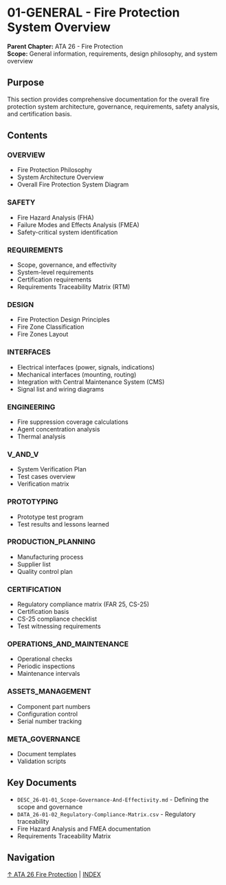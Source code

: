 # 01-GENERAL - Fire Protection System Overview

**Parent Chapter:** ATA 26 - Fire Protection  
**Scope:** General information, requirements, design philosophy, and system overview

## Purpose

This section provides comprehensive documentation for the overall fire protection system architecture, governance, requirements, safety analysis, and certification basis.

## Contents

### OVERVIEW
- Fire Protection Philosophy
- System Architecture Overview
- Overall Fire Protection System Diagram

### SAFETY
- Fire Hazard Analysis (FHA)
- Failure Modes and Effects Analysis (FMEA)
- Safety-critical system identification

### REQUIREMENTS
- Scope, governance, and effectivity
- System-level requirements
- Certification requirements
- Requirements Traceability Matrix (RTM)

### DESIGN
- Fire Protection Design Principles
- Fire Zone Classification
- Fire Zones Layout

### INTERFACES
- Electrical interfaces (power, signals, indications)
- Mechanical interfaces (mounting, routing)
- Integration with Central Maintenance System (CMS)
- Signal list and wiring diagrams

### ENGINEERING
- Fire suppression coverage calculations
- Agent concentration analysis
- Thermal analysis

### V_AND_V
- System Verification Plan
- Test cases overview
- Verification matrix

### PROTOTYPING
- Prototype test program
- Test results and lessons learned

### PRODUCTION_PLANNING
- Manufacturing process
- Supplier list
- Quality control plan

### CERTIFICATION
- Regulatory compliance matrix (FAR 25, CS-25)
- Certification basis
- CS-25 compliance checklist
- Test witnessing requirements

### OPERATIONS_AND_MAINTENANCE
- Operational checks
- Periodic inspections
- Maintenance intervals

### ASSETS_MANAGEMENT
- Component part numbers
- Configuration control
- Serial number tracking

### META_GOVERNANCE
- Document templates
- Validation scripts

## Key Documents

- `DESC_26-01-01_Scope-Governance-And-Effectivity.md` - Defining the scope and governance
- `DATA_26-01-02_Regulatory-Compliance-Matrix.csv` - Regulatory traceability
- Fire Hazard Analysis and FMEA documentation
- Requirements Traceability Matrix

## Navigation

[↑ ATA 26 Fire Protection](../00_README.md) | [INDEX](../INDEX.meta.yaml)
